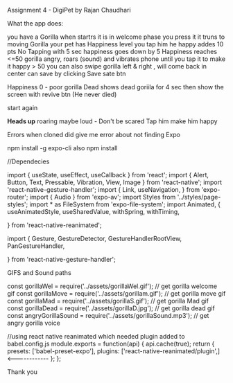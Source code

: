 Assignment 4 - DigiPet by Rajan Chaudhari

What the app does:

you have a Gorilla when startrs it is in welcome phase
you press it it truns to moving Gorilla
your pet has Happiness level you tap him he happy addes 10 pts
No Tapping with 5 sec happiness goes down by 5
Happiness reaches <=50 gorilla angry, roars (sound) and vibrates phone until you tap it to make it happy > 50
you can also swipe gorilla left & right , will come back in center
can save by clicking Save sate btn

Happiness 0 - poor gorilla Dead
shows dead goriila for 4 sec then show the screen with revive btn (He never died)

start again

**Heads up**
roaring maybe loud - Don't be scared Tap him make him happy

Errors
when cloned did give me error about not finding Expo

npm install -g expo-cli
also
npm install

//Dependecies

import { useState, useEffect, useCallback } from 'react';
import { Alert, Button, Text, Pressable, Vibration, View, Image } from 'react-native';
import 'react-native-gesture-handler';
import { Link, useNavigation,  } from 'expo-router';
import { Audio } from 'expo-av';
import Styles from '../styles/page-styles';
import * as FileSystem from 'expo-file-system';
import Animated, {
    useAnimatedStyle,
    useSharedValue,
    withSpring,
    withTiming,


} from 'react-native-reanimated';

import {
    Gesture,
    GestureDetector,
    GestureHandlerRootView,
    PanGestureHandler,
    
} from 'react-native-gesture-handler';


GIFS and Sound paths 

  const gorillaWel = require('../assets/gorillaWel.gif'); // get gorilla welcome gif
    const gorillaMove = require('../assets/gorillam.gif'); // get gorilla move gif
    const gorillaMad = require('../assets/gorillaS.gif'); // get gorilla Mad gif
    const gorillaDead = require('../assets/gorillaD.jpg'); // get gorilla dead gif
    const angryGorillaSound = require('../assets/gorillaSound.mp3'); // get angry gorilla voice

//using react native reanimated which needed plugin added to babel.config.js
module.exports = function(api) {
  api.cache(true);
  return {
      presets: ['babel-preset-expo'],
      plugins: ['react-native-reanimated/plugin',] <------------
  };
};

Thank you
